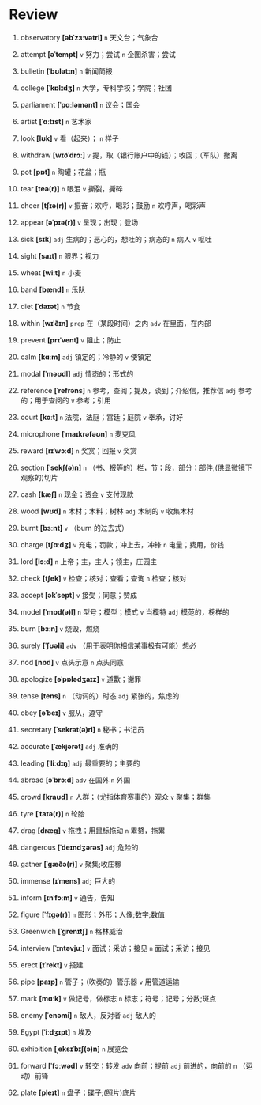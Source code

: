 # Review
1. observatory **[əbˈzɜːvətri]** `n` 天文台；气象台

2. attempt **[əˈtempt]** `v` 努力；尝试 `n` 企图杀害；尝试

3. bulletin **[ˈbʊlətɪn]** `n` 新闻简报

4. college **[ˈkɒlɪdʒ]** `n` 大学，专科学校；学院；社团

5. parliament **[ˈpɑːləmənt]** `n` 议会；国会

6. artist **[ˈɑːtɪst]** `n` 艺术家

7. look **[lʊk]** `v` 看（起来）； `n` 样子

8. withdraw **[wɪðˈdrɔː]** `v` 提，取（银行账户中的钱）；收回；（军队）撤离

9. pot **[pɒt]** `n` 陶罐；花盆；瓶

10. tear **[teə(r)]** `n` 眼泪 `v` 撕裂，撕碎

11. cheer **[tʃɪə(r)]** `v` 振奋；欢呼，喝彩；鼓励 `n` 欢呼声，喝彩声

12. appear **[əˈpɪə(r)]** `v` 呈现；出现；登场

13. sick **[sɪk]** `adj` 生病的；恶心的，想吐的；病态的 `n` 病人 `v` 呕吐

14. sight **[saɪt]** `n` 眼界；视力

15. wheat **[wiːt]** `n` 小麦

16. band **[bænd]** `n` 乐队

17. diet **[ˈdaɪət]** `n` 节食

18. within **[wɪˈðɪn]** `prep` 在（某段时间）之内 `adv` 在里面，在内部

19. prevent **[prɪˈvent]** `v` 阻止；防止

20. calm **[kɑːm]** `adj` 镇定的；冷静的 `v` 使镇定

21. modal **[ˈməʊdl]** `adj` 情态的；形式的

22. reference **[ˈrefrəns]** `n` 参考，查阅；提及，谈到；介绍信，推荐信 `adj` 参考的；用于查阅的 `v` 参考；引用

23. court **[kɔːt]** `n` 法院，法庭；宫廷；庭院 `v` 奉承，讨好

24. microphone **[ˈmaɪkrəfəʊn]** `n` 麦克风

25. reward **[rɪˈwɔːd]** `n` 奖赏；回报 `v` 奖赏

26. section **[ˈsekʃ(ə)n]** `n` （书、报等的）栏，节；段，部分；部件;(供显微镜下观察的)切片

27. cash **[kæʃ]** `n` 现金；资金 `v` 支付现款

28. wood **[wʊd]** `n` 木材；木料；树林 `adj` 木制的 `v` 收集木材

29. burnt **[bɜːnt]** `v` （burn 的过去式）

30. charge **[tʃɑːdʒ]** `v` 充电；罚款；冲上去，冲锋 `n` 电量；费用，价钱

31. lord **[lɔːd]** `n` 上帝；主，主人；领主，庄园主

32. check **[tʃek]** `v` 检查；核对；查看；查询 `n` 检查；核对

33. accept **[əkˈsept]** `v` 接受；同意；赞成

34. model **[ˈmɒd(ə)l]** `n` 型号；模型；模式 `v` 当模特 `adj` 模范的，榜样的

35. burn **[bɜːn]** `v` 烧毁，燃烧

36. surely **[ˈʃʊəli]** `adv` （用于表明你相信某事极有可能）想必

37. nod **[nɒd]** `v` 点头示意 `n` 点头同意

38. apologize **[əˈpɒlədʒaɪz]** `v` 道歉；谢罪

39. tense **[tens]** `n` （动词的）时态 `adj` 紧张的，焦虑的

40. obey **[əˈbeɪ]** `v` 服从，遵守

41. secretary **[ˈsekrət(ə)ri]** `n` 秘书；书记员

42. accurate **[ˈækjərət]** `adj` 准确的

43. leading **[ˈliːdɪŋ]** `adj` 最重要的；主要的

44. abroad **[əˈbrɔːd]** `adv` 在国外 `n` 外国

45. crowd **[kraʊd]** `n` 人群；（尤指体育赛事的）观众 `v` 聚集；群集

46. tyre **[ˈtaɪə(r)]** `n` 轮胎

47. drag **[dræɡ]** `v` 拖拽；用鼠标拖动 `n` 累赘，拖累

48. dangerous **[ˈdeɪndʒərəs]** `adj` 危险的

49. gather **[ˈɡæðə(r)]** `v` 聚集;收庄稼

50. immense **[ɪˈmens]** `adj` 巨大的

51. inform **[ɪnˈfɔːm]** `v` 通告，告知

52. figure **[ˈfɪɡə(r)]** `n` 图形；外形；人像;数字;数值

53. Greenwich **[ˈɡrenɪtʃ]** `n` 格林威治

54. interview **[ˈɪntəvjuː]** `v` 面试；采访；接见 `n` 面试；采访；接见

55. erect **[ɪˈrekt]** `v` 搭建

56. pipe **[paɪp]** `n` 管子；（吹奏的）管乐器 `v` 用管道运输

57. mark **[mɑːk]** `v` 做记号，做标志 `n` 标志；符号；记号；分数;斑点

58. enemy **[ˈenəmi]** `n` 敌人，反对者 `adj` 敌人的

59. Egypt **[ˈiːdʒɪpt]** `n` 埃及

60. exhibition **[ˌeksɪˈbɪʃ(ə)n]** `n` 展览会

61. forward **[ˈfɔːwəd]** `v` 转交；转发 `adv` 向前；提前 `adj` 前进的，向前的 `n` （运动）前锋

62. plate **[pleɪt]** `n` 盘子；碟子;(照片)底片


